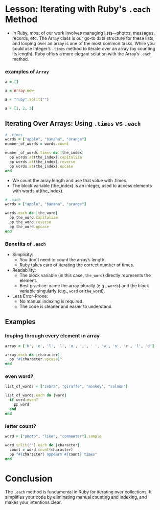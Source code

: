 # Lesson: Iterating with Ruby's `.each` Method
- In Ruby, most of our work involves managing lists—photos, messages, records, etc. The Array class is our go-to data structure for these lists, and looping over an array is one of the most common tasks. While you could use Integer’s `.times` method to iterate over an array (by counting its length), Ruby offers a more elegant solution with the Array’s `.each` method.

### examples of `Array`
```ruby
a = []

a = Array.new

a = "ruby".split("")

a = [1, 2, 3]
```

## Iterating Over Arrays: Using `.times` vs `.each`
```ruby
# .times
words = ["apple", "banana", "orange"]
number_of_words = words.count

number_of_words.times do |the_index|
  pp words.at(the_index).capitalize
  pp words.at(the_index).reverse
  pp words.at(the_index).upcase
end
```
- We count the array length and use that value with .times.
- The block variable (the_index) is an integer, used to access elements with words.at(the_index).

```ruby
# .each
words = ["apple", "banana", "orange"]

words.each do |the_word|
  pp the_word.capitalize
  pp the_word.reverse
  pp the_word.upcase
end
```
### Benefits of `.each`
- Simplicity:
    - You don't need to count the array’s length.
    - Ruby takes care of iterating the correct number of times.
- Readability:
    - The block variable (in this case, `the_word`) directly represents the element.
    - Best practice: name the array plurally (e.g., `words`) and the block variable singularly (e.g., `word` or `the_word`).
- Less Error-Prone:
    - No manual indexing is required.
    - The code is cleaner and easier to understand.

## Examples
### looping through every element in array
```ruby
array = ['h', 'e', 'l', 'l', 'o', ',', ' ', 'w', 'o', 'r', 'l', 'd']

array.each do |character|
  pp "#{character.upcase}"
end
```

### even word?
```ruby
list_of_words = ["zebra", "giraffe", "monkey", "salmon"]

list_of_words.each do |word|
  if word.even?
    pp word
  end
end
```

### letter count?
```ruby
word = ["photo", "like", "commenter"].sample

word.split("").each do |character|
  count = word.count(character)
  pp "#{character} appears #{count} times"
end
```

# Conclusion
The `.each` method is fundamental in Ruby for iterating over collections. It simplifies your code by eliminating manual counting and indexing, and makes your intentions clear.

